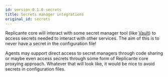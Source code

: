 ```yaml
---
id: version-0.1.0-secrets
title: Secrets manager integrations
original_id: secrets
---
```


Replicante core will interact with some secret manager tool (like
[Vault](https://www.vaultproject.io/)) to access secrets needed to interact with other services.
The aim of this is to never have a secret in the configuration file!

Agents may support direct access to secret managers through code sharing or maybe even access
secrets through some form of Replicante core proxying approach.
Whatever that will look like, it would be nice to avoid secrets in configuration files.
